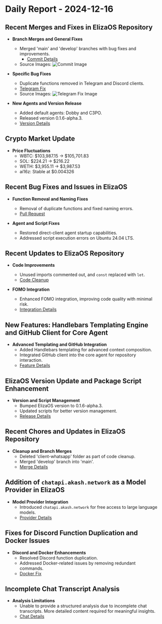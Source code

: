 # Daily Report - 2024-12-16

## Recent Merges and Fixes in ElizaOS Repository

- **Branch Merges and General Fixes**

  - Merged 'main' and 'develop' branches with bug fixes and improvements.
    - [Commit Details](https://github.com/elizaOS/eliza/commit/aea64d4567db69434928ee66597ef2e6599cfcef)
  - Source Images: ![Commit Image](https://opengraph.githubassets.com/1/elizaOS/eliza/commit/aea64d4567db69434928ee66597ef2e6599cfcef)

- **Specific Bug Fixes**

  - Duplicate functions removed in Telegram and Discord clients.
  - [Telegram Fix](https://github.com/elizaOS/eliza/commit/7d6d121ec9d07be91c5afd2e54d0c4626abd9873)
  - Source Images: ![Telegram Fix Image](https://opengraph.githubassets.com/1/elizaOS/eliza/commit/7d6d121ec9d07be91c5afd2e54d0c4626abd9873)

- **New Agents and Version Release**
  - Added default agents: Dobby and C3PO.
  - Released version 0.1.6-alpha.3.
  - [Version Details](https://github.com/elizaOS/eliza/commit/b9f8970f3b96c46d65e78de3931da6167dbbfa6a)

## Crypto Market Update

- **Price Fluctuations**
  - WBTC: $103,987.15 → $105,701.83
  - SOL: $224.21 → $216.22
  - WETH: $3,955.11 → $3,987.53
  - ai16z: Stable at $0.004326

## Recent Bug Fixes and Issues in ElizaOS

- **Function Removal and Naming Fixes**

  - Removal of duplicate functions and fixed naming errors.
  - [Pull Request](https://github.com/elizaOS/eliza/pull/1140)

- **Agent and Script Fixes**
  - Restored direct-client agent startup capabilities.
  - Addressed script execution errors on Ubuntu 24.04 LTS.

## Recent Updates to ElizaOS Repository

- **Code Improvements**

  - Unused imports commented out, and `const` replaced with `let`.
  - [Code Cleanup](https://github.com/elizaOS/eliza/commit/c56f60c3ca21ce08d559ec72123cc850ae413b81)

- **FOMO Integration**
  - Enhanced FOMO integration, improving code quality with minimal risk.
  - [Integration Details](https://github.com/elizaOS/eliza/pull/1147)

## New Features: Handlebars Templating Engine and GitHub Client for Core Agent

- **Advanced Templating and GitHub Integration**
  - Added Handlebars templating for advanced context composition.
  - Integrated GitHub client into the core agent for repository interaction.
  - [Feature Details](https://github.com/elizaOS/eliza/pull/1136)

## ElizaOS Version Update and Package Script Enhancement

- **Version and Script Management**
  - Bumped ElizaOS version to 0.1.6-alpha.3.
  - Updated scripts for better version management.
  - [Release Details](https://github.com/elizaOS/eliza/pull/1152)

## Recent Chores and Updates in ElizaOS Repository

- **Cleanup and Branch Merges**
  - Deleted 'client-whatsapp' folder as part of code cleanup.
  - Merged 'develop' branch into 'main'.
  - [Merge Details](https://github.com/elizaOS/eliza/pull/1155)

## Addition of `chatapi.akash.network` as a Model Provider in ElizaOS

- **Model Provider Integration**
  - Introduced `chatapi.akash.network` for free access to large language models.
  - [Provider Details](https://github.com/elizaOS/eliza/pull/1131)

## Fixes for Discord Function Duplication and Docker Issues

- **Discord and Docker Enhancements**
  - Resolved Discord function duplication.
  - Addressed Docker-related issues by removing redundant commands.
  - [Docker Fix](https://github.com/elizaOS/eliza/pull/1137)

## Incomplete Chat Transcript Analysis

- **Analysis Limitations**
  - Unable to provide a structured analysis due to incomplete chat transcripts. More detailed content required for meaningful insights.
  - [Chat Details](https://discord.com/channels/1253563208833433701/1326603270893867064)
